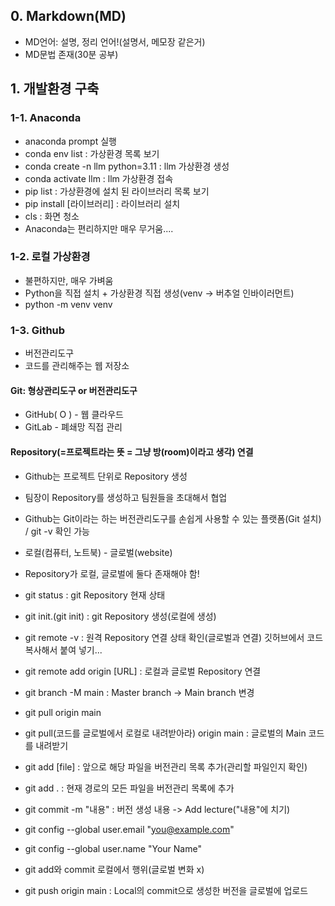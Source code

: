 ## 0. Markdown(MD)
   - MD언어: 설명, 정리 언어!(설명서, 메모장 같은거)
   - MD문법 존재(30분 공부)
   
## 1. 개발환경 구축
### 1-1. Anaconda
   - anaconda prompt 실행
   - conda env list : 가상환경 목록 보기
   - conda create -n llm python=3.11 :  llm 가상환경 생성
   - conda activate llm : llm 가상환경 접속
   - pip list : 가상환경에 설치 된 라이브러리 목록 보기
   - pip install [라이브러리] : 라이브러리 설치
   - cls : 화면 청소
   - Anaconda는 편리하지만 매우 무거움....

### 1-2. 로컬 가상환경
- 불편하지만, 매우 가벼움
- Python을 직접 설치 + 가상환경 직접 생성(venv -> 버추얼 인바이러먼트)
- python -m venv venv

### 1-3. Github
   - 버전관리도구
   - 코드를 관리해주는 웹 저장소

#### Git: 형상관리도구 or 버전관리도구
   - GitHub( O ) - 웹 클라우드
   - GitLab - 폐쇄망 직접 관리

   
#### Repository(=프로젝트라는 뜻 = 그냥 방(room)이라고 생각) 연결
- Github는 프로젝트 단위로 Repository 생성
- 팀장이 Repository를 생성하고 팀원들을 초대해서 협업
-  Github는 Git이라는 하는 버전관리도구를 손쉽게 사용할 수 있는 플랫폼(Git 설치) / git -v 확인 가능
- 로컬(컴퓨터, 노트북) - 글로벌(website)
- Repository가 로컬, 글로벌에 둘다 존재해야 함!
- git status : git Repository 현재 상태
- git init.(git init) : git Repository 생성(로컬에 생성)
- git remote -v : 원격 Repository 연결 상태 확인(글로벌과 연결)
깃허브에서 코드 복사해서 붙여 넣기...
- git remote add origin [URL] : 로컬과 글로벌 Repository 연결
- git branch -M main : Master branch -> Main branch 변경
- git pull origin main
- git pull(코드를 글로벌에서 로컬로 내려받아라) origin main : 글로벌의 Main 코드를 내려받기
- git add [file] : 앞으로 해당 파일을 버전관리 목록 추가(관리할 파일인지 확인)
- git add . : 현재 경로의 모든 파일을 버전관리 목록에 추가
- git commit -m "내용" : 버전 생성 내용 -> Add lecture("내용"에 치기)
- git config --global user.email "you@example.com"
- git config --global user.name "Your Name"

- git add와 commit 로컬에서 행위(글로벌 변화 x)
- git push origin main : Local의 commit으로 생성한 버전을 글로벌에 업로드